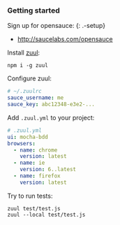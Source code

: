 ### Getting started

Sign up for opensauce:
{: .-setup}

- http://saucelabs.com/opensauce

Install [zuul](https://npmjs.com/package/zuul):

```
npm i -g zuul
```

Configure zuul:

```yml
# ~/.zuulrc
sauce_username: me
sauce_key: abc12348-e3e2-...
```

Add `.zuul.yml` to your project:

```yml
# .zuul.yml
ui: mocha-bdd
browsers:
  - name: chrome
    version: latest
  - name: ie
    version: 6..latest
  - name: firefox
    version: latest
```

Try to run tests:

```
zuul test/test.js
zuul --local test/test.js
```
